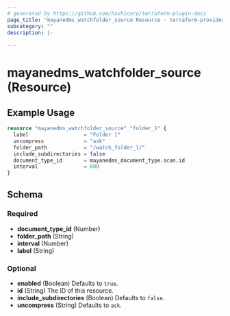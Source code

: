 ```yaml
---
# generated by https://github.com/hashicorp/terraform-plugin-docs
page_title: "mayanedms_watchfolder_source Resource - terraform-provider-mayanedms"
subcategory: ""
description: |-
  
---
```


# mayanedms_watchfolder_source (Resource)



## Example Usage

```terraform
resource "mayanedms_watchfolder_source" "folder_1" {
  label                  = "Folder 1"
  uncompress             = "ask"
  folder_path            = "/watch_folder_1/"
  include_subdirectories = false
  document_type_id       = mayanedms_document_type.scan.id
  interval               = 600
}
```

<!-- schema generated by tfplugindocs -->
## Schema

### Required

- **document_type_id** (Number)
- **folder_path** (String)
- **interval** (Number)
- **label** (String)

### Optional

- **enabled** (Boolean) Defaults to `true`.
- **id** (String) The ID of this resource.
- **include_subdirectories** (Boolean) Defaults to `false`.
- **uncompress** (String) Defaults to `ask`.


